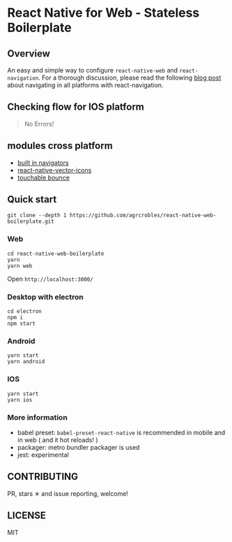# React Native for Web - Stateless Boilerplate

## Overview

An easy and simple way to configure `react-native-web` and `react-navigation`.
For a thorough discussion, please read the following [blog post](https://medium.com/@locropulenton/navigating-in-all-platforms-with-react-navigation-673e9a6e963) about navigating in all platforms with react-navigation.

## Checking flow for IOS platform

> No Errors!

## modules cross platform

 - [built in navigators](https://github.com/react-community/react-navigation)
 - [react-native-vector-icons](https://github.com/oblador/react-native-vector-icons)
 - [touchable bounce](https://github.com/grabbou/react-native-touchable-bounce)

## Quick start
```
git clone --depth 1 https://github.com/agrcrobles/react-native-web-boilerplate.git
```

### Web
```
cd react-native-web-boilerplate
yarn
yarn web
```
Open `http://localhost:3000/`

### Desktop with electron

```
cd electron
npm i
npm start
```

### Android

```
yarn start
yarn android
```

### IOS

```
yarn start
yarn ios
```

### More information

 - babel preset: `babel-preset-react-native` is recommended in mobile and in web ( and it hot reloads! )
 - packager: metro bundler packager is used
 - jest: experimental

## CONTRIBUTING

PR, stars ✭ and issue reporting, welcome!

## LICENSE

MIT
